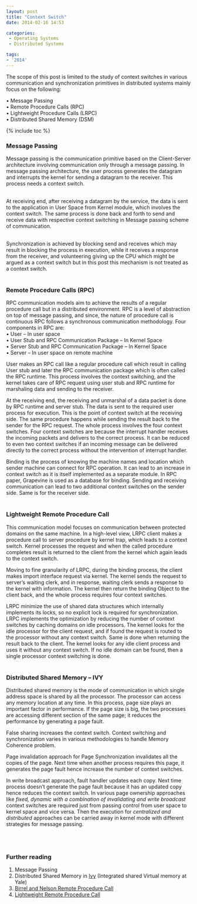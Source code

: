 ```yaml
---
layout: post
title: "Context Switch"
date: 2014-02-16 14:53

categories:
 - Operating Systems
 - Distributed Systems

tags:
- '2014'
---
```



The scope of this post is limited to the study of context switches in various communication and synchronization primitives in distributed systems mainly focus on the following:

•    Message Passing<br>
•    Remote Procedure Calls (RPC) <br>
•    Lightweight Procedure Calls (LRPC)<br>
•    Distributed Shared Memory (DSM)<br>

{% include toc %}
<br>

### Message Passing

Message passing is the communication primitive based on the Client-Server architecture involving communication only through a message passing. In message passing architecture, the user process generates the datagram and interrupts the kernel for sending a datagram to the receiver. This process needs a context switch. <br><br>

At receiving end, after receiving a datagram by the service, the data is sent to the application in User Space from Kernel module, which involves the context switch. The same process is done back and forth to send and receive data with respective context switching in Message passing scheme of communication.<br><br>

Synchronization is achieved by blocking send and receives which may result in blocking the process in execution, while it receives a response from the receiver, and volunteering giving up the CPU which might be argued as a context switch but in this post this mechanism is not treated as a context switch.
<br><br>

### Remote Procedure Calls (RPC)

RPC communication models aim to achieve the results of a regular procedure call but in a distributed environment. RPC is a level of abstraction on top of message passing, and since, the nature of procedure call is continuous RPC follows a synchronous communication methodology. Four components in RPC are:<br>
•    User – In user space<br>
•    User Stub and RPC Communication Package – In Kernel Space<br>
•    Server Stub and RPC Communication Package – In Kernel Space<br>
•    Server – In user space on remote machine<br>

User makes an RPC call like a regular procedure call which result in calling User stub and later the RPC communication package which is often called the RPC runtime. This process involves the context switching, and the kernel takes care of RPC request using user stub and RPC runtime for marshaling data and sending to the receiver.

At the receiving end, the receiving and unmarshal of a data packet is done by RPC runtime and server stub. The data is sent to the required user process for execution. This is the point of context switch at the receiving side. The same procedure happens while sending the result back to the sender for the RPC request. The whole process involves the four context switches. Four context switches are because the interrupt handler receives the incoming packets and delivers to the correct process. It can be reduced to even two context switches if an incoming message can be delivered directly to the correct process without the intervention of interrupt handler.

Binding is the process of knowing the machine names and location which sender machine can connect for RPC operation. It can lead to an increase in context switch as it is itself implemented as a separate module. In RPC paper, Grapevine is used as a database for binding.  Sending and receiving communication can lead to two additional context switches on the sender side. Same is for the receiver side.
<br><br>

### Lightweight Remote Procedure Call

This communication model focuses on communication between protected domains on the same machine. In a high-level view, LRPC client makes a procedure call to server procedure by kernel trap, which leads to a context switch. Kernel processes the request and when the called procedure completes result is returned to the client from the kernel which again leads to the context switch.<br>

Moving to fine granularity of LRPC, during the binding process, the client makes import interface request via kernel. The kernel sends the request to server’s waiting clerk, and in response, waiting clerk sends a response to the kernel with information. The kernel then return the binding Object to the client back, and the whole process requires four context switches.<br>

LRPC minimize the use of shared data structures which internally implements its locks, so no explicit lock is required for synchronization. LRPC implements the optimization by reducing the number of context switches by caching domains on idle processors. The kernel looks for the idle processor for the client request, and if found the request is routed to the processor without any context switch. Same is done when returning the result back to the client. The kernel looks for any idle client process and uses it without any context switch. If no idle domain can be found, then a single processor context switching is done.
<br><br>

### Distributed Shared Memory – IVY

Distributed shared memory is the mode of communication in which single address space is shared by all the processor. The processor can access any memory location at any time. In this process, page size plays an important factor in performance. If the page size is big, the two processes are accessing different section of the same page; it reduces the performance by generating a page fault. <br>

False sharing increases the context switch. Context switching and synchronization varies in various methodologies to handle Memory Coherence problem. <br>

Page invalidation approach for Page Synchronization invalidates all the copies of the page. Next time when another process requires this page, it generates the page fault hence increase the number of context switches. <br>

In write broadcast approach, fault handler updates each copy. Next time process doesn’t generate the page fault because it has an updated copy hence reduces the context switch. In various page ownership approaches like *fixed, dynamic with a combination of invalidating and write broadcast* context switches are required just from passing control from user space to kernel space and vice versa. Then the execution for *centralized and distributed* approaches can be carried away in kernel mode with different strategies for message passing.

<br><br>

### Further reading

1. Message Passing
2. Distributed Shared Memory in <a href="https://www.dropbox.com/s/ukj7np5c78161at/shared%20virtual%20memory%20system.pdf?dl=0" target="_blank">Ivy</a> (Integrated shared Virtual memory at
Yale)
3. <a href="https://www.dropbox.com/s/1ktdgouptq41fve/2.ImplementingRPC.pdf?dl=0" target="_blank">Birrel and Nelson Remote Procedure Call</a>
4. <a href="https://www.dropbox.com/s/7i4kvjg741r5idz/LRPC.pdf?dl=0" target="_blank">Lightweight Remote Procedure Call</a>
